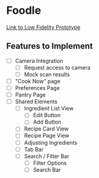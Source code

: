 # Foodle

[Link to Low Fidelity Prototype](https://marvelapp.com/project/5524947)


## Features to Implement

- [ ] Camera Integration
  - [ ] Request access to camera
  - [ ] Mock scan results
- [ ] "Cook Now" page
- [ ] Preferences Page
- [ ] Pantry Page
- [ ] Shared Elements
  - [ ] Ingredient List View
    - [ ] Edit Button
    - [ ] Add Button
  - [ ] Recipe Card View
  - [ ] Recipe Page View
  - [ ] Adjusting Ingredients
  - [ ] Tab Bar
  - [ ] Search / Filter Bar
    - [ ] Filter Options
    - [ ] Search Bar
